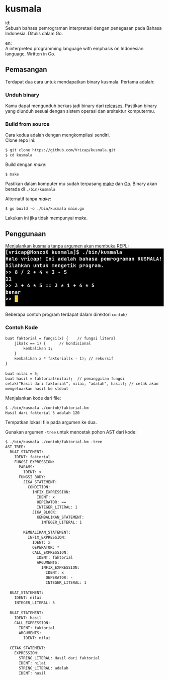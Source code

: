 # kusmala  

id:  
Sebuah bahasa pemrograman interpretasi dengan penegasan pada Bahasa Indonesia. Ditulis dalam Go.  


en:  
A interpreted programming language with emphasis on Indonesian language. Written in Go.  

## Pemasangan  
Terdapat dua cara untuk mendapatkan binary kusmala. Pertama adalah:  
### Unduh binary  
Kamu dapat mengunduh berkas jadi binary dari [releases](https://github.com/Vricap/kusmala/releases). Pastikan binary yang diunduh sesuai dengan sistem operasi dan arsitektur komputermu.  

### Build from source  
Cara kedua adalah dengan mengkompilasi sendiri.  
Clone repo ini:
```
$ git clone https://github.com/Vricap/kusmala.git  
$ cd kusmala
```  

Build dengan *make*:  
```
$ make
```  
Pastikan dalam komputer mu sudah terpasang [make](https://www.gnu.org/software/make/) dan [Go](https://go.dev/). Binary akan berada di `./bin/kusmala`  

Alternatif tanpa *make*:  
```
$ go build -o ./bin/kusmala main.go
```  
Lakukan ini jika tidak mempunyai *make*.  

## Penggunaan  
Menjalankan kusmala tanpa argumen akan membuka REPL:  
![screenshot 1](./resource/screenshot/1.png)  

Beberapa contoh program terdapat dalam direktori ```contoh/```
### Contoh Kode  
```
buat faktorial = fungsi(x) {	// fungsi literal
	jika(x == 1) {		// kondisional
		kembalikan 1;
	}
	kembalikan x * faktorial(x - 1); // rekursif
}

buat nilai = 5;
buat hasil = faktorial(nilai);	// pemanggilan fungsi
cetak("Hasil dari faktorial", nilai, "adalah", hasil); // cetak akan mengeluarkan hasil ke stdout
```  

Menjalankan kode dari file:  
```
$ ./bin/kusmala ./contoh/faktorial.km  
Hasil dari faktorial 5 adalah 120
```  
Tempatkan lokasi file pada argumen ke dua.  

Gunakan argumen `-tree` untuk mencetak pohon AST dari kode:  
```
$ ./bin/kusmala ./contoh/faktorial.km -tree  
AST_TREE:
  BUAT_STATEMENT:
    IDENT: faktorial
    FUNGSI_EXPRESSION: 
      PARAMS: 
        IDENT: x
      FUNGSI_BODY: 
        JIKA_STATEMENT:
          CONDITION:
            INFIX_EXPRESSION:
              IDENT: x
              OEPERATOR: ==
              INTEGER_LITERAL: 1
            JIKA_BLOCK: 
              KEMBALIKAN_STATEMENT:
                INTEGER_LITERAL: 1

        KEMBALIKAN_STATEMENT:
          INFIX_EXPRESSION:
            IDENT: x
            OEPERATOR: *
            CALL_EXPRESSION: 
              IDENT: faktorial
              ARGUMENTS: 
                INFIX_EXPRESSION:
                  IDENT: x
                  OEPERATOR: -
                  INTEGER_LITERAL: 1

  BUAT_STATEMENT:
    IDENT: nilai
    INTEGER_LITERAL: 5

  BUAT_STATEMENT:
    IDENT: hasil
    CALL_EXPRESSION: 
      IDENT: faktorial
      ARGUMENTS: 
        IDENT: nilai

  CETAK_STATEMENT: 
    EXPRESSION: 
      STRING_LITERAL: Hasil dari faktorial
      IDENT: nilai
      STRING_LITERAL: adalah
      IDENT: hasil
```  
